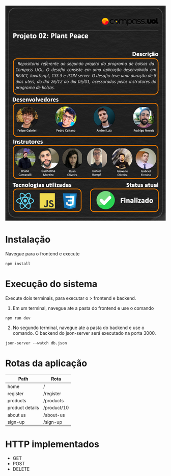 ![readme](frontend/src/assets/readmeCompass2Projeto.png)

# Instalação

Navegue para o frontend e execute

```
npm install
```

# Execução do sistema
Execute dois terminais, para executar o > frontend e backend.

1. Em um terminal, navegue ate a pasta do frontend e use o comando

```
npm run dev
```

2. No segundo terminal, navegue ate a pasta do backend e use o comando. O backend do json-server será executado na porta 3000.

```
json-server --watch db.json
```

# Rotas da aplicação

| Path            | Rota        |
| --------------- | ----------- |
| home            | /           |
| register        | /register   |
| products        | /products   |
| product details | /product/10 |
| about us        | /about-us   |
| sign-up         | /sign-up    |

# HTTP implementados

- GET
- POST
- DELETE
